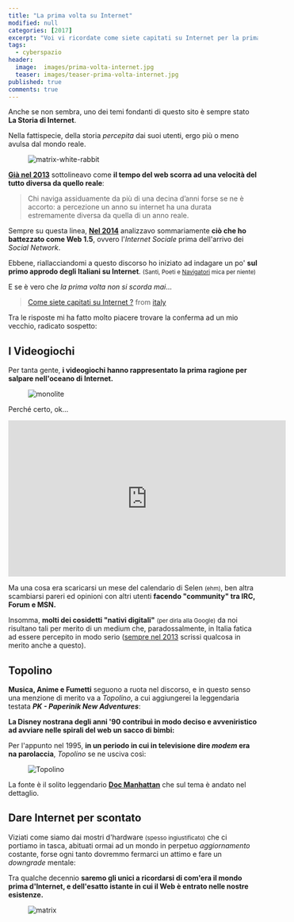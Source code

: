 ```yaml
---
title: "La prima volta su Internet"
modified: null
categories: [2017]
excerpt: "Voi vi ricordate come siete capitati su Internet per la prima volta ?"
tags:
  - cyberspazio
header:  
  image:  images/prima-volta-internet.jpg
  teaser: images/teaser-prima-volta-internet.jpg
published: true
comments: true
---
```


Anche se non sembra, uno dei temi fondanti di questo sito è sempre stato **La Storia di Internet**.

Nella fattispecie, della storia _percepita_ dai suoi utenti, ergo più o meno avulsa dal mondo reale.

<figure>
	<img src='https://5ocietyx.files.wordpress.com/2013/04/follow-the-white-rabbit-screengrab.jpg' alt='matrix-white-rabbit'>
</figure>

[**Già nel 2013**](/2013/web-archive-archeologia-cybernetica/) sottolineavo come **il tempo del web scorra ad una velocità del tutto diversa da quello reale**:

> Chi naviga assiduamente da più di una decina d’anni forse se ne è accorto: a percezione un anno su internet ha una durata estremamente diversa da quella di un anno reale.

Sempre su questa linea, [**Nel 2014**](/2014/la-storia-di-internet-e-il-web-15/) analizzavo sommariamente **ciò che ho battezzato come Web 1.5**, ovvero l'_Internet Sociale_ prima dell'arrivo dei _Social Network_.

Ebbene, riallacciandomi a questo discorso ho iniziato ad indagare un po' **sul primo approdo degli Italiani su Internet**. <small>(Santi, Poeti e <u>Navigatori</u> mica per niente)</small>

E se è vero che _la prima volta non si scorda mai_...

<blockquote class="reddit-card" data-card-created="1497851573"><a href="https://www.reddit.com/r/italy/comments/6hxzo4/come_siete_capitati_su_internet/?ref=share&ref_source=embed">Come siete capitati su Internet ?</a> from <a href="http://www.reddit.com/r/italy">italy</a></blockquote>
<script async src="//embed.redditmedia.com/widgets/platform.js" charset="UTF-8"></script>

Tra le risposte mi ha fatto molto piacere trovare la conferma ad un mio vecchio, radicato sospetto: 

## I Videogiochi

Per tanta gente, **i videogiochi hanno rappresentato la prima ragione per salpare nell'oceano di Internet.**

<figure>
<img src='https://media.giphy.com/media/RkSBVXwrISiPK/giphy.gif' alt='monolite'>
</figure>

Perché certo, ok...

<iframe width="560" height="315" src="https://www.youtube.com/embed/T-TA57L0kuc" frameborder="0" allowfullscreen></iframe>

Ma una cosa era scaricarsi un mese del calendario di Selen <small>(ehm)</small>, ben altra scambiarsi pareri ed opinioni con altri utenti **facendo "community" tra IRC, Forum e MSN.**

Insomma, **molti dei cosidetti "nativi digitali"** <small>(per dirla alla Google)</small> da noi risultano tali per merito di un medium che, paradossalmente, in Italia fatica ad essere percepito in modo serio ([sempre nel 2013](/2013/divulgazione-culturale-del-videogioco/) scrissi qualcosa in merito anche a questo).

## Topolino

**Musica, Anime e Fumetti** seguono a ruota nel discorso, e in questo senso una menzione di merito va a _Topolino_, a cui aggiungerei la leggendaria testata _**PK - Paperinik New Adventures**_: 

**La Disney nostrana degli anni '90 contribuì in modo deciso e avveniristico ad avviare nelle spirali del web un sacco di bimbi:** 

Per l'appunto nel 1995, **in un periodo in cui in televisione dire _modem_ era na parolaccia**, _Topolino_ se ne usciva così:

<figure>
	<img src='https://1.bp.blogspot.com/-pD9Dc9hZcq4/V7qeCGxjG6I/AAAAAAABqw8/PaI3G7oTh-YHwJuy9CL9lbmNfIXJHRVlgCLcB/s1600/1-Internet-nel-1995.jpg' alt='Topolino'>
</figure>

La fonte è il solito leggendario [**Doc Manhattan**](http://docmanhattan.blogspot.it/2016/08/come-era-internet-nel-1995.html) che sul tema è andato nel dettaglio.

## Dare Internet per scontato

Viziati come siamo dai mostri d'hardware <small>(spesso ingiustificato)</small> che ci portiamo in tasca, abituati ormai ad un mondo in perpetuo _aggiornamento_ costante, forse ogni tanto dovremmo fermarci un attimo e fare un _downgrade_ mentale:

Tra qualche decennio **saremo gli unici a ricordarsi di com'era il mondo prima d'Internet, e dell'esatto istante in cui il Web è entrato nelle nostre esistenze.**

<figure>
<img src='http://images4.fanpop.com/image/photos/22500000/Neo-in-The-Matrix-Reloaded-the-matrix-22575477-560-300.gif' alt='matrix'>
</figure>